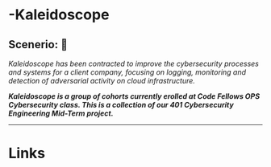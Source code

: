 # -Kaleidoscope

##  **Scenerio:** 📜
*Kaleidoscope has been contracted to improve the cybersecurity processes and systems for a client company, focusing on logging, monitoring and detection of adversarial activity on cloud infrastructure.*

***Kaleidoscope is a group of cohorts currently erolled at Code Fellows OPS Cybersecurity class. This is a collection of our 401 Cybersecurity Engineering Mid-Term project.***
___

# Links
